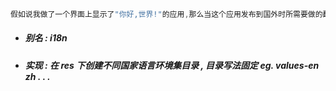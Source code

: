 ```java
假如说我做了一个界面上显示了"你好,世界!"的应用,那么当这个应用发布到国外时所需要做的翻译工作就是国际化的技术.
```

* ##### 别名 : i18n
* ##### 实现 : 在 res 下创建不同国家语言环境集目录 , 目录写法固定 eg. values-en zh . . .



